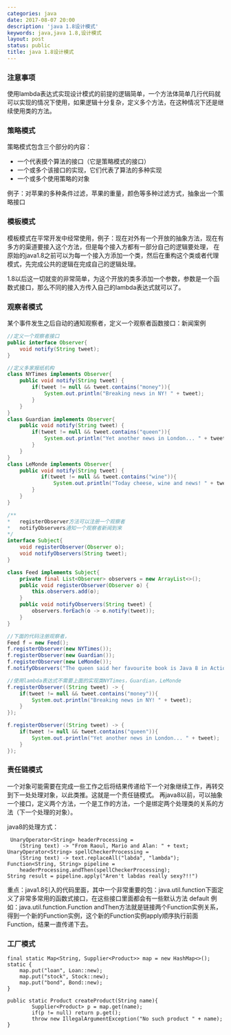 ```yaml
---
categories: java
date: 2017-08-07 20:00
description: 'java 1.8设计模式'
keywords: java,java 1.8,设计模式
layout: post
status: public
title: java 1.8设计模式
---
```


### 注意事项
使用lambda表达式实现设计模式的前提的逻辑简单，一个方法体简单几行代码就可以实现的情况下使用，如果逻辑十分复杂，定义多个方法，在这种情况下还是继续使用类的方法。

### 策略模式
策略模式包含三个部分的内容：
- 一个代表摸个算法的接口（它是策略模式的接口）
- 一个或多个该接口的实现，它们代表了算法的多种实现
- 一个或多个使用策略的对象

例子：对苹果的多种条件过滤，苹果的重量，颜色等多种过滤方式，抽象出一个策略接口

### 模板模式
模板模式在平常开发中经常使用，例子：现在对外有一个开放的抽象方法，现在有多方的渠道要接入这个方法，但是每个接入方都有一部分自己的逻辑要处理，
在原始的java1.8之前可以为每一个接入方添加一个类，然后在重构这个类或者代理模式，先完成公共的逻辑在完成自己的逻辑处理。

1.8以后这一切就变的非常简单，为这个开放的类多添加一个参数，参数是一个函数式接口，那么不同的接入方传入自己的lambda表达式就可以了。

### 观察者模式
某个事件发生之后自动的通知观察者，定义一个观察者函数接口：新闻案例
```java
//定义一个观察者接口
public interface Observer{
    void notify(String tweet);
}

//定义多家报纸机构
class NYTimes implements Observer{
    public void notify(String tweet) {
        if(tweet != null && tweet.contains("money")){
            System.out.println("Breaking news in NY! " + tweet);
        }
    }
}
class Guardian implements Observer{
    public void notify(String tweet) {
        if(tweet != null && tweet.contains("queen")){
            System.out.println("Yet another news in London... " + tweet);
        }
    } 
}
class LeMonde implements Observer{
    public void notify(String tweet) {
           if(tweet != null && tweet.contains("wine")){
               System.out.println("Today cheese, wine and news! " + tweet);
        } 
    }
}

/**
*   registerObserver方法可以注册一个观察者
*   notifyObservers通知一个观察者新闻到来
*/
interface Subject{
    void registerObserver(Observer o);
    void notifyObservers(String tweet);
}

class Feed implements Subject{
    private final List<Observer> observers = new ArrayList<>();
    public void registerObserver(Observer o) {
        this.observers.add(o);
    }
    public void notifyObservers(String tweet) {
        observers.forEach(o -> o.notify(tweet));
    } 
}

//下面的代码注册观察者，
Feed f = new Feed();
f.registerObserver(new NYTimes());
f.registerObserver(new Guardian());
f.registerObserver(new LeMonde());
f.notifyObservers("The queen said her favourite book is Java 8 in Action!");

//使用lambda表达式不需要上面的实现类NYTimes，Guardian，LeMonde
f.registerObserver((String tweet) -> {
    if(tweet != null && tweet.contains("money")){
        System.out.println("Breaking news in NY! " + tweet);
    }
});

f.registerObserver((String tweet) -> {
    if(tweet != null && tweet.contains("queen")){
        System.out.println("Yet another news in London... " + tweet);
    }
});

```

### 责任链模式
一个对象可能需要在完成一些工作之后将结果传递给下一个对象继续工作，再转交到下一处处理对象，以此类推。这就是一个责任链模式。
再java8以前，可以抽象一个接口，定义两个方法，一个是工作的方法，一个是绑定两个处理类的关系的方法（下一个处理的对象）。

java8的处理方式：
```
 UnaryOperator<String> headerProcessing =
    (String text) -> "From Raoul, Mario and Alan: " + text;
UnaryOperator<String> spellCheckerProcessing =
    (String text) -> text.replaceAll("labda", "lambda");
Function<String, String> pipeline =
    headerProcessing.andThen(spellCheckerProcessing);
String result = pipeline.apply("Aren't labdas really sexy?!!")
```

重点：java1.8引入的代码里面，其中一个非常重要的包：java.util.function下面定义了非常多常用的函数式接口，在这些接口里面都会有一些默认方法 default
例如：java.util.function.Function andThen方法就是链接两个Function实例关系，得到一个新的Function实例，这个新的Function实例apply顺序执行前面Function，结果一直传递下去。

### 工厂模式
```
final static Map<String, Supplier<Product>> map = new HashMap<>(); 
static {
    map.put("loan", Loan::new);
    map.put("stock", Stock::new);
    map.put("bond", Bond::new);
}

public static Product createProduct(String name){
        Supplier<Product> p = map.get(name);
        if(p != null) return p.get();
        throw new IllegalArgumentException("No such product " + name);
}
```
